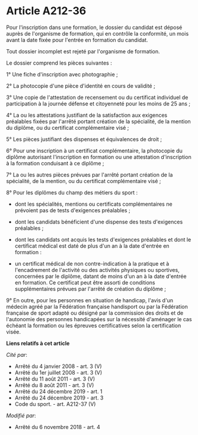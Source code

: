 # Article A212-36

Pour l'inscription dans une formation, le dossier du candidat est déposé auprès de l'organisme de formation, qui en contrôle
la conformité, un mois avant la date fixée pour l'entrée en formation du candidat.

Tout dossier incomplet est rejeté par l'organisme de formation.

Le dossier comprend les pièces suivantes :

1° Une fiche d'inscription avec photographie ;

2° La photocopie d'une pièce d'identité en cours de validité ;

3° Une copie de l'attestation de recensement ou du certificat individuel de participation à la journée défense et citoyenneté
pour les moins de 25 ans ;

4° La ou les attestations justifiant de la satisfaction aux exigences préalables fixées par l'arrêté portant création de la
spécialité, de la mention du diplôme, ou du certificat complémentaire visé ;

5° Les pièces justifiant des dispenses et équivalences de droit ;

6° Pour une inscription à un certificat complémentaire, la photocopie du diplôme autorisant l'inscription en formation ou une
attestation d'inscription à la formation conduisant à ce diplôme ;

7° La ou les autres pièces prévues par l'arrêté portant création de la spécialité, de la mention, ou du certificat
complémentaire visé ;

8° Pour les diplômes du champ des métiers du sport :

- dont les spécialités, mentions ou certificats complémentaires ne prévoient pas de tests d'exigences préalables ;

- dont les candidats bénéficient d'une dispense des tests d'exigences préalables ;

- dont les candidats ont acquis les tests d'exigences préalables et dont le certificat médical est daté de plus d'un an à la
date d'entrée en formation :

- un certificat médical de non contre-indication à la pratique et à l'encadrement de l'activité ou des activités physiques ou
sportives, concernées par le diplôme, datant de moins d'un an à la date d'entrée en formation. Ce certificat peut être
assorti de conditions supplémentaires prévues par l'arrêté de création du diplôme ;

9° En outre, pour les personnes en situation de handicap, l'avis d'un médecin agréé par la Fédération française handisport ou
par la Fédération française de sport adapté ou désigné par la commission des droits et de l'autonomie des personnes
handicapées sur la nécessité d'aménager le cas échéant la formation ou les épreuves certificatives selon la certification
visée.

**Liens relatifs à cet article**

_Cité par_:

  - Arrêté du 4 janvier 2008 - art. 3 (V)
  - Arrêté du 1er juillet 2008 - art. 3 (V)
  - Arrêté du 11 août 2011 - art. 3 (V)
  - Arrêté du 8 août 2011 - art. 3 (V)
  - Arrêté du 24 décembre 2019 - art. 1
  - Arrêté du 24 décembre 2019 - art. 3
  - Code du sport. - art. A212-37 (V)

_Modifié par_:

  - Arrêté du 6 novembre 2018 - art. 4
